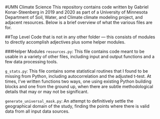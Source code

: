 #UMN Climate Science
This repository contains code written by Gabriel Konar-Steenberg in 2019 and 2020 as part of a University of Minnesota Department of Soil, Water, and Climate climate modeling project, and adjacent resources. Below is a brief overview of what the various files are for.

##Top Level
Code that is not in any other folder — this consists of modules to directly accomplish adjectives plus some helper modules.

###Helper Modules
`resources.py`: This file contains code meant to be usable in a variety of other files, including input and output functions and a few data processing tools.

`g_stats.py`: This file contains some statistical routines that I found to be missing from Python, including autocorrelation and the adjusted t-test. At times, I've written functions two ways, one using existing Python building blocks and one from the ground up, when there are subtle methodological details that may or may not be significant.

`generate_universal_mask.py`: An attempt to definitively settle the geographical domain of the study, finding the points where there is valid data from all input data sources.

